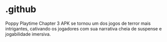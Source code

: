 # .github
Poppy Playtime Chapter 3 APK se tornou um dos jogos de terror mais intrigantes, cativando os jogadores com sua narrativa cheia de suspense e jogabilidade imersiva.
